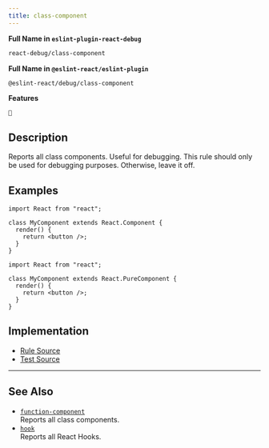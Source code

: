 ```yaml
---
title: class-component
---
```


**Full Name in `eslint-plugin-react-debug`**

```sh copy
react-debug/class-component
```

**Full Name in `@eslint-react/eslint-plugin`**

```sh copy
@eslint-react/debug/class-component
```

**Features**

`🐞`

## Description

Reports all class components. Useful for debugging. This rule should only be used for debugging purposes. Otherwise, leave it off.

## Examples

```tsx
import React from "react";

class MyComponent extends React.Component {
  render() {
    return <button />;
  }
}
```

```tsx
import React from "react";

class MyComponent extends React.PureComponent {
  render() {
    return <button />;
  }
}
```

## Implementation

- [Rule Source](https://github.com/Rel1cx/eslint-react/tree/main/packages/plugins/eslint-plugin-react-debug/src/rules/class-component.ts)
- [Test Source](https://github.com/Rel1cx/eslint-react/tree/main/packages/plugins/eslint-plugin-react-debug/src/rules/class-component.spec.ts)

---

## See Also

- [`function-component`](./debug-function-component)\
  Reports all class components.
- [`hook`](./debug-hook)\
  Reports all React Hooks.
